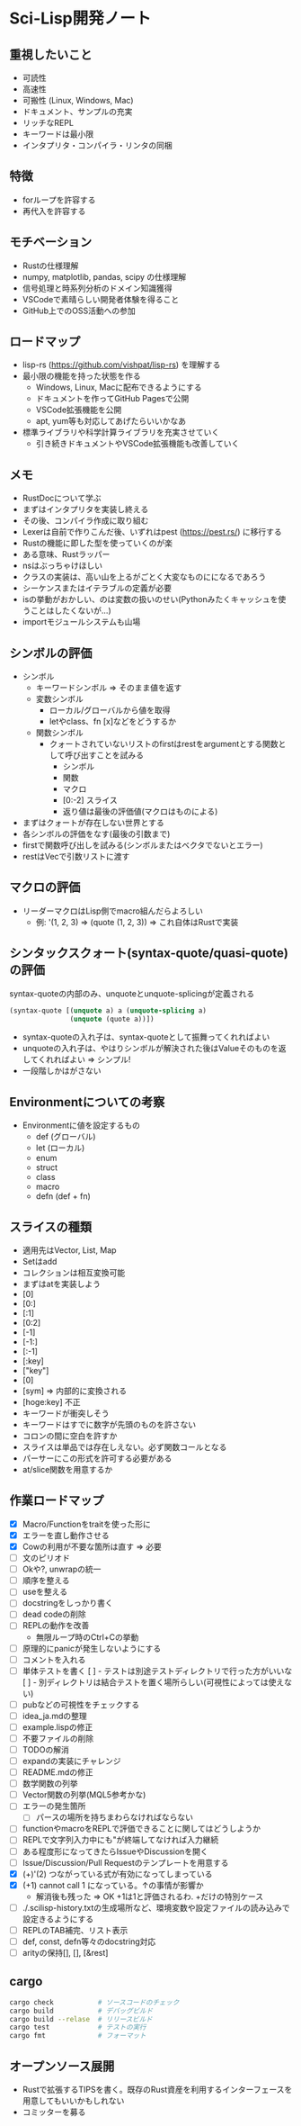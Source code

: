 # Sci-Lisp開発ノート

## 重視したいこと

- 可読性
- 高速性
- 可搬性 (Linux, Windows, Mac)
- ドキュメント、サンプルの充実
- リッチなREPL
- キーワードは最小限
- インタプリタ・コンパイラ・リンタの同梱

## 特徴

- forループを許容する
- 再代入を許容する

## モチベーション

- Rustの仕様理解
- numpy, matplotlib, pandas, scipy の仕様理解
- 信号処理と時系列分析のドメイン知識獲得
- VSCodeで素晴らしい開発者体験を得ること
- GitHub上でのOSS活動への参加

## ロードマップ

- lisp-rs (https://github.com/vishpat/lisp-rs) を理解する
- 最小限の機能を持った状態を作る
  - Windows, Linux, Macに配布できるようにする
  - ドキュメントを作ってGitHub Pagesで公開
  - VSCode拡張機能を公開
  - apt, yum等も対応してあげたらいいかなあ
- 標準ライブラリや科学計算ライブラリを充実させていく
  - 引き続きドキュメントやVSCode拡張機能も改善していく

## メモ

- RustDocについて学ぶ
- まずはインタプリタを実装し終える
- その後、コンパイラ作成に取り組む
- Lexerは自前で作りこんだ後、いずれはpest (https://pest.rs/) に移行する
- Rustの機能に即した型を使っていくのが楽
- ある意味、Rustラッパー
- nsはぶっちゃけほしい
- クラスの実装は、高い山を上るがごとく大変なものにになるであろう
- シーケンスまたはイテラブルの定義が必要
- isの挙動がおかしい、のは変数の扱いのせい(Pythonみたくキャッシュを使うことはしたくないが...)
- importモジュールシステムも山場

## シンボルの評価

- シンボル
  - キーワードシンボル => そのまま値を返す
  - 変数シンボル
    - ローカル/グローバルから値を取得
    - letやclass、fn [x]などをどうするか
  - 関数シンボル
    - クォートされていないリストのfirstはrestをargumentとする関数として呼び出すことを試みる
      - シンボル
      - 関数
      - マクロ
      - [0:-2] スライス
      - 返り値は最後の評価値(マクロはものによる)
- まずはクォートが存在しない世界とする
- 各シンボルの評価をなす(最後の引数まで)
- firstで関数呼び出しを試みる(シンボルまたはベクタでないとエラー)
- restはVec<Values>で引数リストに渡す

## マクロの評価

- リーダーマクロはLisp側でmacro組んだらよろしい
  - 例: '(1, 2, 3) => (quote (1, 2, 3)) => これ自体はRustで実装

## シンタックスクォート(syntax-quote/quasi-quote)の評価

syntax-quoteの内部のみ、unquoteとunquote-splicingが定義される

```clojure
(syntax-quote [(unquote a) a (unquote-splicing a)
               (unquote (quote a))])
```

- syntax-quoteの入れ子は、syntax-quoteとして振舞ってくれればよい
- unquoteの入れ子は、やはりシンボルが解決された後はValueそのものを返してくれればよい => シンプル!
- 一段階しかはがさない

## Environmentについての考察

- Environmentに値を設定するもの
  - def (グローバル)
  - let (ローカル)
  - enum
  - struct
  - class
  - macro
  - defn (def + fn)

## スライスの種類

- 適用先はVector, List, Map
- Setはadd
- コレクションは相互変換可能
- まずはatを実装しよう
- [0]
- [0:]
- [:1]
- [0:2]
- [-1]
- [-1:]
- [:-1]
- [:key]
- ["key"]
- [0]
- [sym] => 内部的に変換される
- [hoge:key] 不正
- キーワードが衝突しそう
- キーワードはすでに数字が先頭のものを許さない
- コロンの間に空白を許すか
- スライスは単品では存在しえない。必ず関数コールとなる
- パーサーにこの形式を許可する必要がある
- at/slice関数を用意するか

## 作業ロードマップ

- [x] Macro/Functionをtraitを使った形に
- [x] エラーを直し動作させる
- [x] Cowの利用が不要な箇所は直す => 必要
- [ ] 文のピリオド
- [ ] Okや?, unwrapの統一
- [ ] 順序を整える
- [ ] useを整える
- [ ] docstringをしっかり書く
- [ ] dead codeの削除
- [ ] REPLの動作を改善
  - 無限ループ時のCtrl+Cの挙動
- [ ] 原理的にpanicが発生しないようにする
- [ ] コメントを入れる
- [ ] 単体テストを書く
  [ ] - テストは別途テストディレクトリで行った方がいいな
  [ ] - 別ディレクトリは結合テストを置く場所らしい(可視性によっては使えない)
- [ ] pubなどの可視性をチェックする
- [ ] idea_ja.mdの整理
- [ ] example.lispの修正
- [ ] 不要ファイルの削除
- [ ] TODOの解消
- [ ] expandの実装にチャレンジ
- [ ] README.mdの修正
- [ ] 数学関数の列挙
- [ ] Vector関数の列挙(MQL5参考かな)
- [ ] エラーの発生箇所
  - [ ] パースの場所を持ちまわらなければならない
- [ ] functionやmacroをREPLで評価できることに関してはどうしようか
- [ ] REPLで文字列入力中にも"が終端してなければ入力継続
- [ ] ある程度形になってきたらIssueやDiscussionを開く
- [ ] Issue/Discussion/Pull Requestのテンプレートを用意する
- [x] (+)'(2) つながっている式が有効になってしまっている
- [x] (+1) cannot call 1 になっている。↑の事情が影響か
  - 解消後も残った => OK +1は1と評価されるわ. +だけの特別ケース
- [ ] ./.scilisp-history.txtの生成場所など、環境変数や設定ファイルの読み込みで設定きるようにする
- [ ] REPLのTAB補完、リスト表示
- [ ] def, const, defn等々のdocstring対応
- [ ] arityの保持[], [], [&rest]

## cargo

```bash
cargo check           # ソースコードのチェック
cargo build           # デバッグビルド
cargo build --relase  # リリースビルド
cargo test            # テストの実行
cargo fmt             # フォーマット
```

## オープンソース展開

- Rustで拡張するTIPSを書く。既存のRust資産を利用するインターフェースを用意してもいいかもしれない
- コミッターを募る
